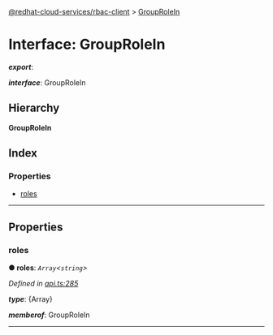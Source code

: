 [@redhat-cloud-services/rbac-client](../README.md) > [GroupRoleIn](../interfaces/grouprolein.md)

# Interface: GroupRoleIn

*__export__*: 

*__interface__*: GroupRoleIn

## Hierarchy

**GroupRoleIn**

## Index

### Properties

* [roles](grouprolein.md#roles)

---

## Properties

<a id="roles"></a>

###  roles

**● roles**: *`Array`<`string`>*

*Defined in [api.ts:285](https://github.com/RedHatInsights/javascript-clients/blob/master/packages/rbac/api.ts#L285)*

*__type__*: {Array}

*__memberof__*: GroupRoleIn

___

